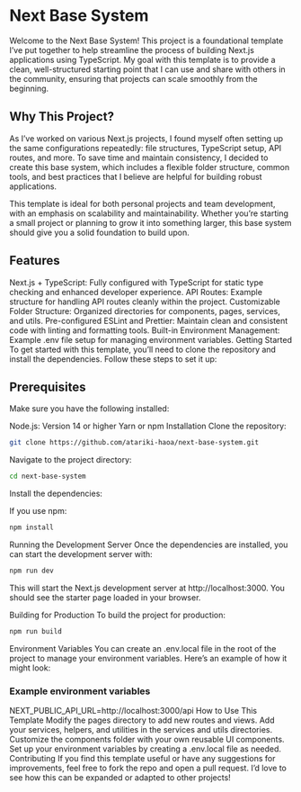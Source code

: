 # Next Base System
Welcome to the Next Base System! This project is a foundational template I’ve put together to help streamline the process of building Next.js applications using TypeScript. My goal with this template is to provide a clean, well-structured starting point that I can use and share with others in the community, ensuring that projects can scale smoothly from the beginning.

## Why This Project?
As I’ve worked on various Next.js projects, I found myself often setting up the same configurations repeatedly: file structures, TypeScript setup, API routes, and more. To save time and maintain consistency, I decided to create this base system, which includes a flexible folder structure, common tools, and best practices that I believe are helpful for building robust applications.

This template is ideal for both personal projects and team development, with an emphasis on scalability and maintainability. Whether you’re starting a small project or planning to grow it into something larger, this base system should give you a solid foundation to build upon.

## Features
Next.js + TypeScript: Fully configured with TypeScript for static type checking and enhanced developer experience.
API Routes: Example structure for handling API routes cleanly within the project.
Customizable Folder Structure: Organized directories for components, pages, services, and utils.
Pre-configured ESLint and Prettier: Maintain clean and consistent code with linting and formatting tools.
Built-in Environment Management: Example .env file setup for managing environment variables.
Getting Started
To get started with this template, you’ll need to clone the repository and install the dependencies. Follow these steps to set it up:

## Prerequisites
Make sure you have the following installed:

Node.js: Version 14 or higher
Yarn or npm
Installation
Clone the repository:

```bash
git clone https://github.com/atariki-haoa/next-base-system.git
```
Navigate to the project directory:

```bash
cd next-base-system
```
Install the dependencies:

If you use npm:

```bash
npm install
```

Running the Development Server
Once the dependencies are installed, you can start the development server with:
```bash
npm run dev
```

This will start the Next.js development server at http://localhost:3000. You should see the starter page loaded in your browser.

Building for Production
To build the project for production:

```bash
npm run build
```

Environment Variables
You can create an .env.local file in the root of the project to manage your environment variables. Here’s an example of how it might look:

### Example environment variables
NEXT_PUBLIC_API_URL=http://localhost:3000/api
How to Use This Template
Modify the pages directory to add new routes and views.
Add your services, helpers, and utilities in the services and utils directories.
Customize the components folder with your own reusable UI components.
Set up your environment variables by creating a .env.local file as needed.
Contributing
If you find this template useful or have any suggestions for improvements, feel free to fork the repo and open a pull request. I’d love to see how this can be expanded or adapted to other projects!

